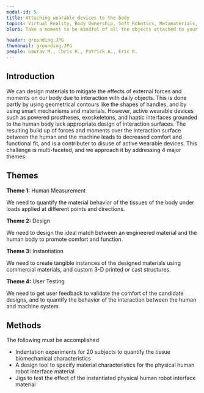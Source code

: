 ```yaml
---
modal-id: 5
title: Attaching wearable devices to the body 
topics: Virtual Reality, Body Ownership, Soft Robotics, Metamaterials, Prosthesis & Orthosis, Haptics
blurb: Take a moment to be mindful of all the objects attached to your body - your clothing, your shoes, your watch and possibly a pair of glasses resting on your nose. While these passive wearable objects are optimally designed to camouflage interaction forces between the human body and the device, the same degree of comfort and function is not available for active wearable devices, such as powered prostheses, exoskeletons, and haptic devices which apply external forces and moments to the human body. This project seeks to develop the fundamental scientific principles behind the design of engineered physical interfaces between humans and machines.   

header: grounding.JPG
thumbnail: grounding.JPG
people: Gaurav M., Chris R., Patrick A., Eric R.
---
```

## Introduction
We can design materials to mitigate the effects of external forces and moments on our body due to interaction with daily objects. This is done partly by using geometrical contours like the shapes of handles, and by using smart mechanisms and materials. However, active wearable devices such as powered prostheses, exoskeletons, and haptic interfaces grounded to the human body lack appropriate design of interaction surfaces. The resulting build up of forces and moments over the interaction surface between the human and the machine leads to decreased comfort and functional fit, and is a contributer to disuse of active wearable devices. This challenge is multi-faceted, and we approach it by addressing 4 major themes:
## Themes
 **Theme 1:** Human Measurement
 
 We need to quantify the material behavior of the tissues of the body under loads applied at different points and directions.
 
 **Theme 2:** Design  
 
 We need to design the ideal match between an engineered material and the human body to promote comfort and function.
 
 **Theme 3:** Instantiation  
 
 We need to create tangible instances of the designed materials using commercial materials, and custom 3-D printed or cast structures.
 
 **Theme 4:** User Testing  
 
 We need to get user feedback to validate the comfort of the candidate designs, and to quantify the behavior of the interaction between the human and machine system.

## Methods
The following must be accomplished

* Indentation experiments for 20 subjects to quantify the tissue biomechanical characteristics
* A design tool to specify material characteristics for the physical human robot interface material
* Jigs to test the effect of the instantiated physical human robot interface material
